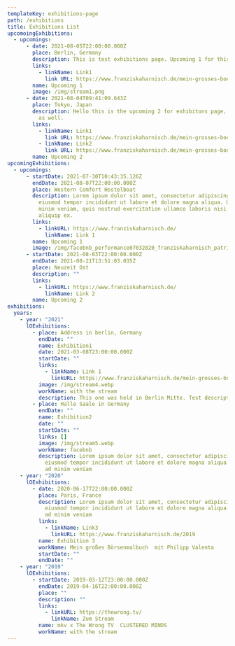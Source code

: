 ```yaml
---
templateKey: exhibitions-page
path: /exhibitions
title: Exhibitions List
upcomoingExhibitions:
  - upcomings:
      - date: 2021-08-05T22:00:00.000Z
        place: Berlin, Germany
        description: This is test exhibitions page. Upcoming 1 for this page.
        links:
          - linkName: Link1
            link URL: https://www.franziskaharnisch.de/mein-grosses-boersenmalbuch
        name: Upcoming 1
        image: /img/stream1.png
      - date: 2021-08-04T09:41:09.643Z
        place: Tokyo, Japan
        description: Hello this is the upcoming 2 for exhibitons page, you can edit here
          as well.
        links:
          - linkName: Link1
            link URL: https://www.franziskaharnisch.de/mein-grosses-boersenmalbuch
          - linkName: Link2
            link URL: https://www.franziskaharnisch.de/mein-grosses-boersenmalbuch
        name: Upcoming 2
upcomingExhibitions:
  - upcomings:
      - startDate: 2021-07-30T10:43:35.126Z
        endDate: 2021-08-07T22:00:00.000Z
        place: Western Comfort Hostelboat
        description: Lorem ipsum dolor sit amet, consectetur adipiscing elit, sed do
          eiusmod tempor incididunt ut labore et dolore magna aliqua. Ut enim ad
          minim veniam, quis nostrud exercitation ullamco laboris nisi ut
          aliquip ex.
        links:
          - linkURL: https://www.franziskaharnisch.de/
            linkName: Link 1
        name: Upcoming 1
        image: /img/facebnb_performance07032020_franziskaharnisch_patricia-detmering_02.jpg
      - startDate: 2021-08-03T22:00:00.000Z
        endDate: 2021-08-21T13:51:03.035Z
        place: Neuzeit Ost
        description: ""
        links:
          - linkURL: https://www.franziskaharnisch.de/
            linkName: Link 2
        name: Upcoming 2
exhibitions:
  years:
    - year: "2021"
      lOExhibitions:
        - place: Address in berlin, Germany
          endDate: ""
          name: Exhibition1
          date: 2021-03-08T23:00:00.000Z
          startDate: ""
          links:
            - linkName: Link 1
              linkURL: https://www.franziskaharnisch.de/mein-grosses-boersenmalbuch
          image: /img/stream4.webp
          workName: with the stream
          description: This one was held in Berlin Mitte. Test description.
        - place: Halle Saale in Germany
          endDate: ""
          name: Exhibition2
          date: ""
          startDate: ""
          links: []
          image: /img/stream5.webp
          workName: facebnb
          description: Lorem ipsum dolor sit amet, consectetur adipiscing elit, sed do
            eiusmod tempor incididunt ut labore et dolore magna aliqua. Ut enim
            ad minim veniam
    - year: "2020"
      lOExhibitions:
        - date: 2020-06-17T22:00:00.000Z
          place: Paris, France
          description: Lorem ipsum dolor sit amet, consectetur adipiscing elit, sed do
            eiusmod tempor incididunt ut labore et dolore magna aliqua. Ut enim
            ad minim veniam
          links:
            - linkName: Link3
              linkURL: https://www.franziskaharnisch.de/2019
          name: Exhibition 3
          workName: Mein großes Börsenmalbuch  mit Philipp Valenta
          startDate: ""
          endDate: ""
    - year: "2019"
      lOExhibitions:
        - startDate: 2019-03-12T23:00:00.000Z
          endDate: 2019-04-16T22:00:00.000Z
          place: ""
          description: ""
          links:
            - linkURL: https://thewrong.tv/
              linkName: Zum Stream
          name: mkv x The Wrong TV  CLUSTERED MINDS
          workName: with the stream
---
```

